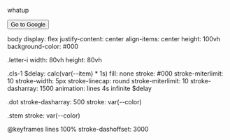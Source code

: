 
whatup
<form action="https://youtube.com">
    <input type="submit" value="Go to Google" />
</form>

body 
  display: flex
  justify-content: center
  align-items: center 
  height: 100vh
  background-color: #000
  
.letter-i
  width: 80vh
  height: 80vh

  
.cls-1
  $delay: calc(var(--item) * 1s)
  fill: none
  stroke: #000
  stroke-miterlimit: 10
  stroke-width: 5px
  stroke-linecap: round
  stroke-miterlimit: 10
  stroke-dasharray: 1500
  animation: lines 4s infinite $delay
  
.dot
  stroke-dasharray: 500
  stroke: var(--color)
  
.stem
  stroke: var(--color)

@keyframes lines 
  100% 
    stroke-dashoffset: 3000
